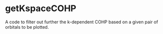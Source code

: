# getKspaceCOHP
A code to filter out further the k-dependent COHP based on a given pair of orbitals to be plotted.
